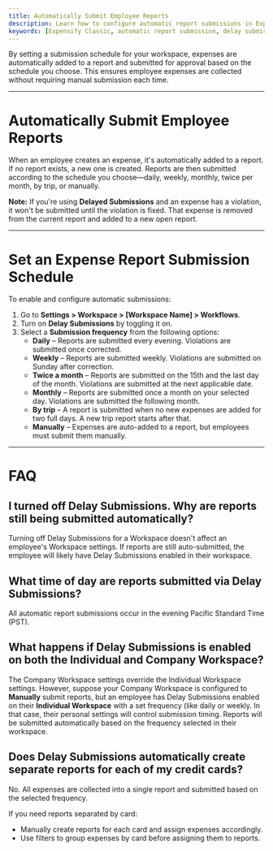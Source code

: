 ```yaml
---
title: Automatically Submit Employee Reports
description: Learn how to configure automatic report submissions in Expensify Classic using Delay Submissions in your Workspace settings.
keywords: [Expensify Classic, automatic report submission, delay submissions, submission frequency, expense report schedule}
---
```


<div id="expensify-classic" markdown="1">

By setting a submission schedule for your workspace, expenses are automatically added to a report and submitted for approval based on the schedule you choose. This ensures employee expenses are collected without requiring manual submission each time.

---

# Automatically Submit Employee Reports

When an employee creates an expense, it's automatically added to a report. If no report exists, a new one is created. Reports are then submitted according to the schedule you choose—daily, weekly, monthly, twice per month, by trip, or manually.

**Note:** If you're using **Delayed Submissions** and an expense has a violation, it won't be submitted until the violation is fixed. That expense is removed from the current report and added to a new open report.

---

# Set an Expense Report Submission Schedule

To enable and configure automatic submissions:

1. Go to **Settings > Workspace > [Workspace Name] > Workflows**.
2. Turn on **Delay Submissions** by toggling it on.
3. Select a **Submission frequency** from the following options:
   - **Daily** – Reports are submitted every evening. Violations are submitted once corrected.
   - **Weekly** – Reports are submitted weekly. Violations are submitted on Sunday after correction.
   - **Twice a month** – Reports are submitted on the 15th and the last day of the month. Violations are submitted at the next applicable date.
   - **Monthly** – Reports are submitted once a month on your selected day. Violations are submitted the following month.
   - **By trip** – A report is submitted when no new expenses are added for two full days. A new trip report starts after that.
   - **Manually** – Expenses are auto-added to a report, but employees must submit them manually.

---

# FAQ

## I turned off Delay Submissions. Why are reports still being submitted automatically?

Turning off Delay Submissions for a Workspace doesn't affect an employee's Workspace settings. If reports are still auto-submitted, the employee will likely have Delay Submissions enabled in their workspace.

## What time of day are reports submitted via Delay Submissions?

All automatic report submissions occur in the evening Pacific Standard Time (PST).

## What happens if Delay Submissions is enabled on both the Individual and Company Workspace?

The Company Workspace settings override the Individual Workspace settings. However, suppose your Company Workspace is configured to **Manually** submit reports, but an employee has Delay Submissions enabled on their **Individual Workspace** with a set frequency (like daily or weekly. In that case, their personal settings will control submission timing. Reports will be submitted automatically based on the frequency selected in their workspace.

## Does Delay Submissions automatically create separate reports for each of my credit cards?

No. All expenses are collected into a single report and submitted based on the selected frequency.

If you need reports separated by card:
- Manually create reports for each card and assign expenses accordingly.
- Use filters to group expenses by card before assigning them to reports.

</div>
